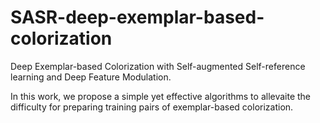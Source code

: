 # SASR-deep-exemplar-based-colorization
Deep Exemplar-based Colorization with Self-augmented Self-reference learning and Deep Feature Modulation.

In this work, we propose a simple yet effective algorithms to allevaite the difficulty for preparing training pairs of exemplar-based colorization.
